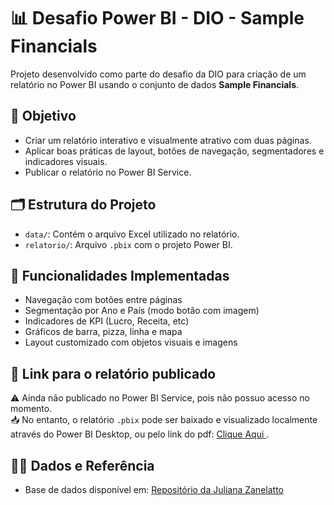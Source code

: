 # 📊 Desafio Power BI - DIO - Sample Financials

Projeto desenvolvido como parte do desafio da DIO para criação de um relatório no Power BI usando o conjunto de dados **Sample Financials**.

## 🎯 Objetivo

- Criar um relatório interativo e visualmente atrativo com duas páginas.
- Aplicar boas práticas de layout, botões de navegação, segmentadores e indicadores visuais.
- Publicar o relatório no Power BI Service.

## 🗂️ Estrutura do Projeto

- `data/`: Contém o arquivo Excel utilizado no relatório.
- `relatorio/`: Arquivo `.pbix` com o projeto Power BI.

## 📌 Funcionalidades Implementadas

- Navegação com botões entre páginas
- Segmentação por Ano e País (modo botão com imagem)
- Indicadores de KPI (Lucro, Receita, etc)
- Gráficos de barra, pizza, linha e mapa
- Layout customizado com objetos visuais e imagens

## 🔗 Link para o relatório publicado

⚠️ Ainda não publicado no Power BI Service, pois não possuo acesso no momento.  
📥 No entanto, o relatório `.pbix` pode ser baixado e visualizado localmente através do Power BI Desktop, ou pelo link do pdf: [ Clique Aqui ](https://github.com/gildemardiniz/dio-powerbi-financial-project/blob/main/desafio%20de%20projeto.pdf).

## 👩‍💻 Dados e Referência

- Base de dados disponível em: [Repositório da Juliana Zanelatto](https://github.com/julianazanelatto/power_bi_analyst)

